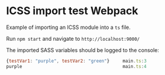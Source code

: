 # ICSS import test Webpack

Example of importing an ICSS module into a `ts` file.

Run `npm start` and navigate to `http://localhost:9000/`

The imported SASS variables should be logged to the console:

```js
{testVar1: "purple", testVar2: "green"}     main.ts:3
purple                                      main.ts:4
```
